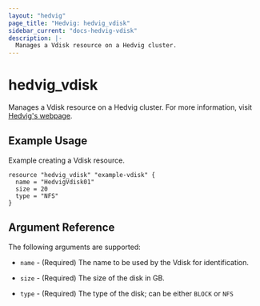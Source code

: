 ```yaml
---
layout: "hedvig"
page_title: "Hedvig: hedvig_vdisk"
sidebar_current: "docs-hedvig-vdisk"
description: |-
  Manages a Vdisk resource on a Hedvig cluster.
---
```


# hedvig\_vdisk

Manages a Vdisk resource on a Hedvig cluster. For more information, visit [Hedvig's webpage](http://hedvig.io).

## Example Usage

Example creating a Vdisk resource.

```
resource "hedvig_vdisk" "example-vdisk" {
  name = "HedvigVdisk01"
  size = 20
  type = "NFS"
}
```

## Argument Reference

The following arguments are supported:

* `name` - (Required) The name to be used by the Vdisk for identification.

* `size` - (Required) The size of the disk in GB.

* `type` - (Required) The type of the disk; can be either `BLOCK` or `NFS`
